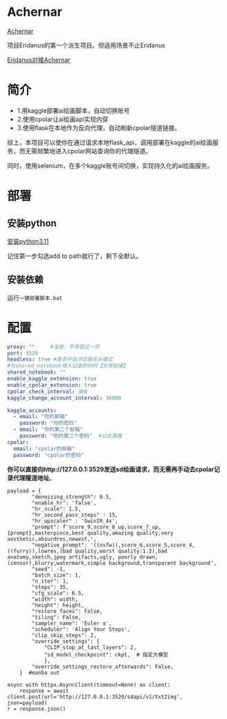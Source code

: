 
# Achernar

[Achernar](https://www.star-facts.com/achernar/)

项目Eridanus的第一个派生项目。但适用场景不止Eridanus

[Eridanus对接Achernar](https://eridanus-doc.netlify.app/docs/%E6%8B%93%E5%B1%95%E5%8A%9F%E8%83%BD/ai%E7%BB%98%E7%94%BB/#kaggle%E9%83%A8%E7%BD%B2ai%E7%BB%98%E7%94%BB%E5%BF%85%E7%9C%8B)
# 简介
- 1.用kaggle部署ai绘画脚本，自动切换账号
- 2.使用cpolar让ai绘画api实现内穿
- 3.使用flask在本地作为反向代理，自动刷新cpolar隧道链接。

综上，本项目可以使你在通过请求本地flask_api，调用部署在kaggle的ai绘画服务，而无需频繁地进入cpolar网站查询你的代理隧道。

同时，使用selenium，在多个kaggle账号间切换，实现持久化的ai绘画服务。
# 部署
## 安装python
[安装python3.11](https://mirrors.huaweicloud.com/python/3.11.0/python-3.11.0-amd64.exe)

记住第一步勾选add to path就行了，剩下全默认。
## 安装依赖
运行`一键部署脚本.bat`
# 配置
```yaml
proxy: ""     #没用，不用管这一项
port: 3529
headless: true #是否开启浏览器无头模式
#在shared_notebook填入记录的你的【分享链接】
shared_notebook: ""
enable_kaggle_extension: true
enable_cpolar_extension: true
cpolar_check_interval: 360
kaggle_change_account_interval: 36000

kaggle_accounts:
  - email: "你的邮箱"
    password: "你的密码"
  - email: "你的第二个邮箱"
    password: "你的第二个密码"  #以此类推
cpolar:
  email: "cpolar的邮箱"
  password: "cpolar的密码"
```
**你可以直接向http://127.0.0.1:3529发送sd绘画请求，而无需再手动去cpolar记录代理隧道地址**。
```
payload = {
        "denoising_strength": 0.5,
        "enable_hr": 'false',
        "hr_scale": 1.5,
        "hr_second_pass_steps" : 15,
        "hr_upscaler" : 'SwinIR_4x',
        "prompt": f'score_9,score_8_up,score_7_up,{prompt},masterpiece,best quality,amazing quality,very aesthetic,absurdres,newest,',
        "negative_prompt": '((nsfw)),score_6,score_5,score_4,((furry)),lowres,(bad quality,worst quality:1.2),bad anatomy,sketch,jpeg artifacts,ugly, poorly drawn,(censor),blurry,watermark,simple background,transparent background',
        "seed": -1,
        "batch_size": 1,
        "n_iter": 1,
        "steps": 35,
        "cfg_scale": 6.5,
        "width": width,
        "height": height,
        "restore_faces": False,
        "tiling": False,
        "sampler_name": 'Euler a',
        "scheduler": 'Align Your Steps',
        "clip_skip_steps": 2,
        "override_settings": {
            "CLIP_stop_at_last_layers": 2,
            "sd_model_checkpoint": ckpt,  # 指定大模型
            },
        "override_settings_restore_afterwards": False,
    }  #manba out

async with httpx.AsyncClient(timeout=None) as client:
    response = await client.post(url='http://127.0.0.1:3529/sdapi/v1/txt2img', json=payload)
r = response.json()
```